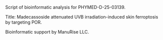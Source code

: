 Script of bioinformatic analysis for PHYMED-D-25-03139.

Title: Madecassoside attenuated UVB irradiation-induced skin ferroptosis by targeting POR. 

Bioinformatic support by ManuRise LLC.
